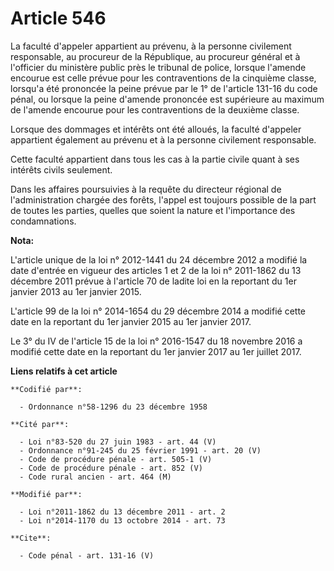 # Article 546

La faculté d'appeler appartient au prévenu, à la personne civilement responsable, au procureur de la République, au procureur
général et à l'officier du ministère public près le tribunal de police, lorsque l'amende encourue est celle prévue pour les
contraventions de la cinquième classe, lorsqu'a été prononcée la peine prévue par le 1° de l'article 131-16 du code pénal, ou
lorsque la peine d'amende prononcée est supérieure au maximum de l'amende encourue pour les contraventions de la deuxième
classe. 

Lorsque des dommages et intérêts ont été alloués, la faculté d'appeler appartient également au prévenu et à la personne
civilement responsable. 

Cette faculté appartient dans tous les cas à la partie civile quant à ses intérêts civils seulement. 

Dans les affaires poursuivies à la requête du directeur régional de l'administration chargée des forêts, l'appel est toujours
possible de la part de toutes les parties, quelles que soient la nature et l'importance des condamnations.

**Nota:**

L'article unique de la loi n° 2012-1441 du 24 décembre 2012 a modifié la date d'entrée en vigueur des articles 1 et 2 de la
loi n° 2011-1862 du 13 décembre 2011 prévue à l'article 70 de ladite loi en la reportant du 1er janvier 2013 au 1er janvier
2015.

L'article 99 de la loi n° 2014-1654 du 29 décembre 2014 a modifié cette date en la reportant du 1er janvier 2015 au 1er
janvier 2017.

Le 3° du IV de l'article 15 de la loi n° 2016-1547 du 18 novembre 2016 a modifié cette date en la reportant du 1er janvier
2017 au 1er juillet 2017.

**Liens relatifs à cet article**

	**Codifié par**:

	  - Ordonnance n°58-1296 du 23 décembre 1958

	**Cité par**:

	  - Loi n°83-520 du 27 juin 1983 - art. 44 (V)
	  - Ordonnance n°91-245 du 25 février 1991 - art. 20 (V)
	  - Code de procédure pénale - art. 505-1 (V)
	  - Code de procédure pénale - art. 852 (V)
	  - Code rural ancien - art. 464 (M)

	**Modifié par**:

	  - Loi n°2011-1862 du 13 décembre 2011 - art. 2
	  - Loi n°2014-1170 du 13 octobre 2014 - art. 73

	**Cite**:

	  - Code pénal - art. 131-16 (V)
